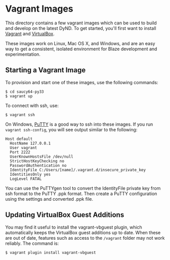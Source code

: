 ﻿Vagrant Images
==============

This directory contains a few vagrant images which
can be used to build and develop on the latest DyND.
To get started, you'll first want to install
[Vagrant](http://www.vagrantup.com/downloads.html)
and [VirtualBox](https://www.virtualbox.org/wiki/Downloads).

These images work on Linux, Mac OS X, and Windows, and
are an easy way to get a consistent, isolated environment
for Blaze development and experimentation.

Starting a Vagrant Image
------------------------

To provision and start one of these images, use
the following commands:

```
$ cd saucy64-py33
$ vagrant up
```

To connect with ssh, use:

```
$ vagrant ssh
```

On Windows,
[PuTTY](http://www.chiark.greenend.org.uk/~sgtatham/putty/download.html)
is a good way to ssh into these images. If you run
`vagrant ssh-config`, you will see output similar to
the following:

```
Host default
  HostName 127.0.0.1
  User vagrant
  Port 2222
  UserKnownHostsFile /dev/null
  StrictHostKeyChecking no
  PasswordAuthentication no
  IdentityFile C:/Users/[name]/.vagrant.d/insecure_private_key
  IdentitiesOnly yes
  LogLevel FATAL
```

You can use the PuTTYgen tool to convert the IdentityFile
private key from ssh format to the PuTTY .ppk format.
Then create a PuTTY configuration using the settings
and converted .ppk file.

Updating VirtualBox Guest Additions
-----------------------------------

You may find it useful to install the vagrant-vbguest
plugin, which automatically keeps the VirtualBox guest
additions up to date. When these are out of date,
features such as access to the `/vagrant` folder
may not work reliably. The command is:

```
$ vagrant plugin install vagrant-vbguest
```